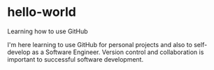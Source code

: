 # hello-world
Learning how to use GitHub

I'm here learning to use GitHub for personal projects and also to self-develop as a Software Engineer. Version control and collaboration is important to successful software development.
